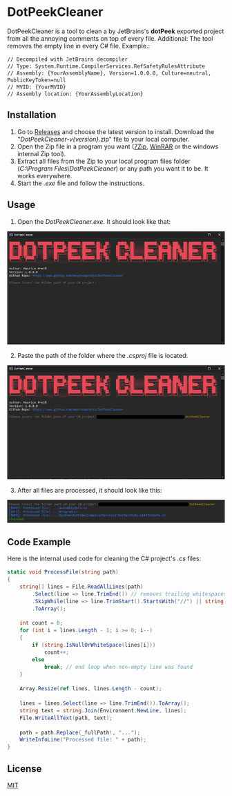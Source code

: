 # DotPeekCleaner

DotPeekCleaner is a tool to clean a by JetBrains's **dotPeek** exported project from all the annoying comments on top of every file. Additional: The tool removes the empty line in every C# file.
Example.:
```
// Decompiled with JetBrains decompiler
// Type: System.Runtime.CompilerServices.RefSafetyRulesAttribute
// Assembly: {YourAssemblyName}, Version=1.0.0.0, Culture=neutral, PublicKeyToken=null
// MVID: {YourMVID}
// Assembly location: {YourAssemblyLocation}
```

## Installation

1. Go to [Releases](https://github.com/mauricepreiss/DotPeekCleaner/releases) and choose the latest version to install. Download the "*DotPeekCleaner-v{version}*.zip" file to your local computer.
2. Open the Zip file in a program you want ([7Zip](https://www.7-zip.org/), [WinRAR](https://winrar.de/) or the windows internal Zip tool).
3. Extract all files from the Zip to your local program files folder (*C:\Program Files\DotPeekCleaner*) or any path you want it to be. It works everywhere.
4. Start the *.exe* file and follow the instructions.

## Usage
1. Open the *DotPeekCleaner.exe*. It should look like that:

![UI Image 1](https://raw.githubusercontent.com/mauricepreiss/mauricepreiss/main/DotPeekCleaner-screenshot.png)

2. Paste the path of the folder where the *.csproj* file is located:

![UI Image 1](https://raw.githubusercontent.com/mauricepreiss/mauricepreiss/main/DotPeekCleaner-screenshot2.png)

3. After all files are processed, it should look like this:

![UI Image 1](https://raw.githubusercontent.com/mauricepreiss/mauricepreiss/main/DotPeekCleaner-screenshot3.png)

## Code Example
Here is the internal used code for cleaning the C# project's *.cs* files:

```csharp
static void ProcessFile(string path)
{
    string[] lines = File.ReadAllLines(path)
        .Select(line => line.TrimEnd()) // removes trailing whitespaces
        .SkipWhile(line => line.TrimStart().StartsWith("//") || string.IsNullOrWhiteSpace(line))
        .ToArray();

    int count = 0;
    for (int i = lines.Length - 1; i >= 0; i--)
    {
        if (string.IsNullOrWhiteSpace(lines[i]))
            count++;
        else
            break; // end loop when non-empty line was found
    }

    Array.Resize(ref lines, lines.Length - count);

    lines = lines.Select(line => line.TrimEnd()).ToArray();
    string text = string.Join(Environment.NewLine, lines);
    File.WriteAllText(path, text);

    path = path.Replace(_fullPath!, "...");
    WriteInfoLine("Processed file: " + path);
}
```

## License

[MIT](https://choosealicense.com/licenses/mit/)
